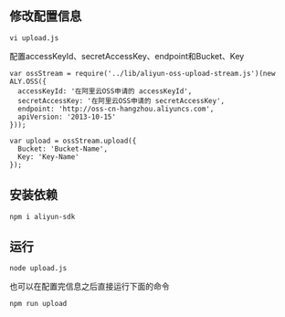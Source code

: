 ## 修改配置信息

```
vi upload.js
```
配置accessKeyId、secretAccessKey、endpoint和Bucket、Key

```
var ossStream = require('../lib/aliyun-oss-upload-stream.js')(new ALY.OSS({
  accessKeyId: '在阿里云OSS申请的 accessKeyId',
  secretAccessKey: '在阿里云OSS申请的 secretAccessKey',
  endpoint: 'http://oss-cn-hangzhou.aliyuncs.com',
  apiVersion: '2013-10-15'
}));

var upload = ossStream.upload({
  Bucket: 'Bucket-Name',
  Key: 'Key-Name'
});
```

## 安装依赖

```
npm i aliyun-sdk
```

## 运行

```
node upload.js
```

也可以在配置完信息之后直接运行下面的命令

```
npm run upload
```
